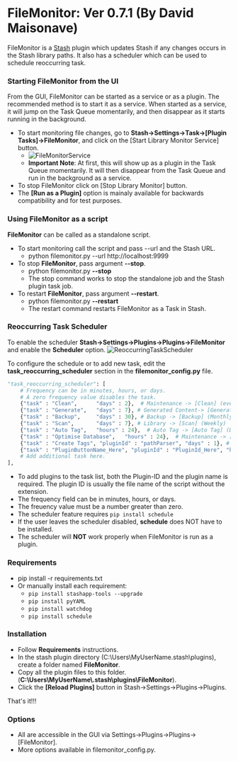 # FileMonitor: Ver 0.7.1 (By David Maisonave)
FileMonitor is a [Stash](https://github.com/stashapp/stash) plugin which updates Stash if any changes occurs in the Stash library paths.
It also has a scheduler which can be used to schedule reoccurring task.

### Starting FileMonitor from the UI
From the GUI, FileMonitor can be started as a service or as a plugin. The recommended method is to start it as a service. When started as a service, it will jump on the Task Queue momentarily, and then disappear as it starts running in the background.
- To start monitoring file changes, go to **Stash->Settings->Task->[Plugin Tasks]->FileMonitor**, and click on the [Start Library Monitor Service] button.
  - ![FileMonitorService](https://github.com/user-attachments/assets/5c72845e-6c1c-4e06-8e43-5949fe0b91a3)
  - **Important Note**: At first, this will show up as a plugin in the Task Queue momentarily. It will then disappear from the Task Queue and run in the background as a service.
- To stop FileMonitor click on [Stop Library Monitor] button.
- The **[Run as a Plugin]** option is mainaly available for backwards compatibility and for test purposes.
  

### Using FileMonitor as a script
**FileMonitor** can be called as a standalone script.
- To start monitoring call the script and pass --url and the Stash URL.
  - python filemonitor.py --url http://localhost:9999
- To stop **FileMonitor**, pass argument **--stop**.
  - python filemonitor.py **--stop**
  - The stop command works to stop the standalone job and the Stash plugin task job.
- To restart **FileMonitor**, pass argument **--restart**.
  - python filemonitor.py **--restart**
  - The restart command restarts FileMonitor as a Task in Stash.

### Reoccurring Task Scheduler
To enable the scheduler **Stash->Settings->Plugins->Plugins->FileMonitor** and enable the **Scheduler** option.
![ReoccurringTaskScheduler](https://github.com/user-attachments/assets/5a7bf6a4-3bd6-4692-a6c3-e9f8f4664f14)

To configure the schedule or to add new task, edit the **task_reoccurring_scheduler** section in the **filemonitor_config.py** file.
```` python
"task_reoccurring_scheduler": [
	# Frequency can be in minutes, hours, or days.
	# A zero frequency value disables the task.
	{"task" : "Clean",      "days" : 2},  # Maintenance -> [Clean] (every 2 days)
	{"task" : "Generate",   "days" : 7}, # Generated Content-> [Generate] (Weekly)
	{"task" : "Backup",     "days" : 30}, # Backup -> [Backup] (Monthly)
	{"task" : "Scan",       "days" : 7}, # Library -> [Scan] (Weekly)
	{"task" : "Auto Tag",   "hours" : 24},  # Auto Tag -> [Auto Tag] (Daily)
	{"task" : "Optimise Database",   "hours" : 24},  # Maintenance -> [Optimise Database] (Daily)
	{"task" : "Create Tags", "pluginId" : "pathParser", "days" : 1}, # Requires plugin [Path Parser] (Daily)
	{"task" : "PluginButtonName_Here", "pluginId" : "PluginId_Here", "hours" : 0},   # Place holder for custom task.
	# Add additional task here.
],
````
- To add plugins to the task list, both the Plugin-ID and the plugin name is required. The plugin ID is usually the file name of the script without the extension.
- The frequency field can be in minutes, hours, or days.
- The freuency value must be a number greater than zero.
- The scheduler feature requires `pip install schedule`
- If the user leaves the scheduler disabled, **schedule** does NOT have to be installed.
- The scheduler will **NOT** work properly when FileMonitor is run as a plugin.

### Requirements
- pip install -r requirements.txt
- Or manually install each requirement:
  - `pip install stashapp-tools --upgrade`
  - `pip install pyYAML`
  - `pip install watchdog`
  - `pip install schedule`

### Installation
- Follow **Requirements** instructions.
- In the stash plugin directory (C:\Users\MyUserName\.stash\plugins), create a folder named **FileMonitor**.
- Copy all the plugin files to this folder.(**C:\Users\MyUserName\\.stash\plugins\FileMonitor**).
- Click the **[Reload Plugins]** button in Stash->Settings->Plugins->Plugins.

That's it!!!

### Options
- All are accessible in the GUI via Settings->Plugins->Plugins->[FileMonitor].
- More options available in filemonitor_config.py.



